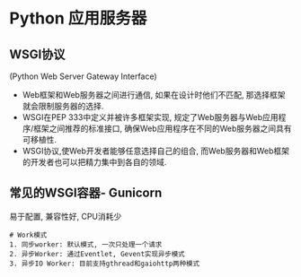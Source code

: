 # Python 应用服务器

## WSGI协议
(Python Web Server Gateway Interface)

- Web框架和Web服务器之间进行通信, 如果在设计时他们不匹配, 那选择框架就会限制服务器的选择. 
- WSGI在PEP 333中定义并被许多框架实现, 规定了Web服务器与Web应用程序/框架之间推荐的标准接口, 确保Web应用程序在不同的Web服务器之间具有可移植性. 
- WSGI协议,使Web开发者能够任意选择自己的组合, 而Web服务器和Web框架的开发者也可以把精力集中到各自的领域.


## 常见的WSGI容器- Gunicorn
易于配置, 兼容性好, CPU消耗少
```
# Work模式
1. 同步worker: 默认模式, 一次只处理一个请求
2. 异步Worker: 通过Eventlet, Gevent实现异步模式
3. 异步IO Worker: 目前支持gthread和gaiohttp两种模式
``` 


